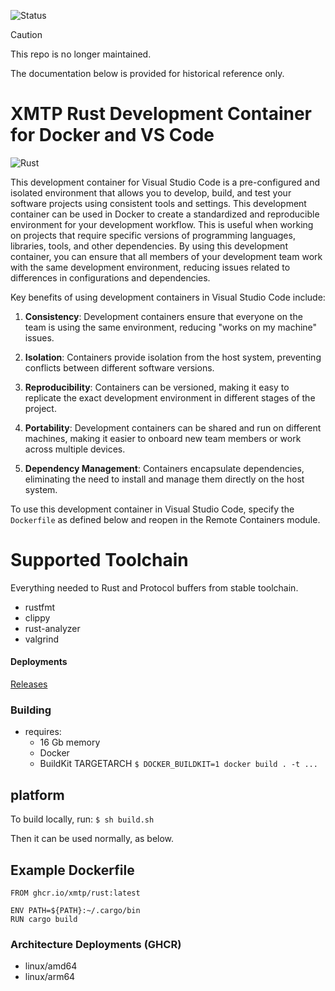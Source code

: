 ![Status](https://img.shields.io/badge/Deprecated-brown)

> [!CAUTION]
> This repo is no longer maintained.

The documentation below is provided for historical reference only.

# XMTP Rust Development Container for Docker and VS Code

![Rust](https://www.rust-lang.org/static/images/rust-logo-blk.svg)

This development container for Visual Studio Code is a pre-configured and isolated environment that allows you to develop, build, and test your software projects using consistent tools and settings.   This development container can be used in Docker to create a standardized and reproducible environment for your development workflow. This is useful when working on projects that require specific versions of programming languages, libraries, tools, and other dependencies. By using this development container, you can ensure that all members of your development team work with the same development environment, reducing issues related to differences in configurations and dependencies.

Key benefits of using development containers in Visual Studio Code include:

1. **Consistency**: Development containers ensure that everyone on the team is using the same environment, reducing "works on my machine" issues.

2. **Isolation**: Containers provide isolation from the host system, preventing conflicts between different software versions.

3. **Reproducibility**: Containers can be versioned, making it easy to replicate the exact development environment in different stages of the project.

4. **Portability**: Development containers can be shared and run on different machines, making it easier to onboard new team members or work across multiple devices.

5. **Dependency Management**: Containers encapsulate dependencies, eliminating the need to install and manage them directly on the host system.

To use this development container in Visual Studio Code, specify the `Dockerfile` as defined below and reopen in the Remote Containers module.

# Supported Toolchain

Everything needed to Rust and Protocol buffers from stable toolchain.

* rustfmt
* clippy
* rust-analyzer
* valgrind

#### Deployments 

[Releases](https://github.com/xmtp/rust/pkgs/container/rust)

### Building

* requires:
  - 16 Gb memory
  - Docker  
  - BuildKit TARGETARCH
   `$ DOCKER_BUILDKIT=1 docker build . -t ... `

## platform

  To build locally, run:
  ` $ sh build.sh `

  Then it can be used normally, as below.

## Example Dockerfile

```
FROM ghcr.io/xmtp/rust:latest

ENV PATH=${PATH}:~/.cargo/bin
RUN cargo build
```

### Architecture Deployments (GHCR)
* linux/amd64
* linux/arm64

